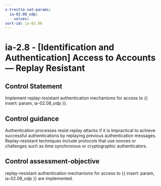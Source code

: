 ```yaml
---
x-trestle-set-params:
  ia-02.08_odp:
    values:
sort-id: ia-02.08
---
```


# ia-2.8 - \[Identification and Authentication\] Access to Accounts — Replay Resistant

## Control Statement

Implement replay-resistant authentication mechanisms for access to {{ insert: param, ia-02.08_odp }}.

## Control guidance

Authentication processes resist replay attacks if it is impractical to achieve successful authentications by replaying previous authentication messages. Replay-resistant techniques include protocols that use nonces or challenges such as time synchronous or cryptographic authenticators.

## Control assessment-objective

replay-resistant authentication mechanisms for access to {{ insert: param, ia-02.08_odp }} are implemented.
